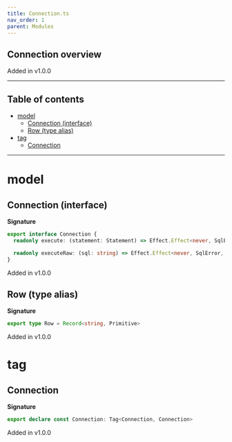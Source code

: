 ```yaml
---
title: Connection.ts
nav_order: 1
parent: Modules
---
```


## Connection overview

Added in v1.0.0

---

<h2 class="text-delta">Table of contents</h2>

- [model](#model)
  - [Connection (interface)](#connection-interface)
  - [Row (type alias)](#row-type-alias)
- [tag](#tag)
  - [Connection](#connection)

---

# model

## Connection (interface)

**Signature**

```ts
export interface Connection {
  readonly execute: (statement: Statement) => Effect.Effect<never, SqlError, ReadonlyArray<Row>>

  readonly executeRaw: (sql: string) => Effect.Effect<never, SqlError, ReadonlyArray<Row>>
}
```

Added in v1.0.0

## Row (type alias)

**Signature**

```ts
export type Row = Record<string, Primitive>
```

Added in v1.0.0

# tag

## Connection

**Signature**

```ts
export declare const Connection: Tag<Connection, Connection>
```

Added in v1.0.0
